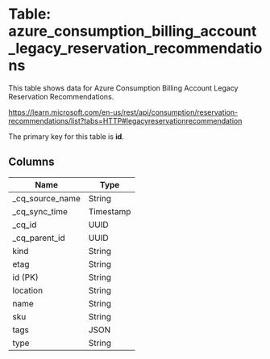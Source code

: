 # Table: azure_consumption_billing_account_legacy_reservation_recommendations

This table shows data for Azure Consumption Billing Account Legacy Reservation Recommendations.

https://learn.microsoft.com/en-us/rest/api/consumption/reservation-recommendations/list?tabs=HTTP#legacyreservationrecommendation

The primary key for this table is **id**.

## Columns

| Name          | Type          |
| ------------- | ------------- |
|_cq_source_name|String|
|_cq_sync_time|Timestamp|
|_cq_id|UUID|
|_cq_parent_id|UUID|
|kind|String|
|etag|String|
|id (PK)|String|
|location|String|
|name|String|
|sku|String|
|tags|JSON|
|type|String|